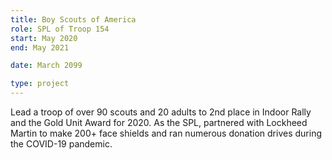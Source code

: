 ```yaml
---
title: Boy Scouts of America
role: SPL of Troop 154
start: May 2020
end: May 2021

date: March 2099

type: project
---
```


Lead a troop of over 90 scouts and 20 adults to 2nd place in Indoor Rally and the Gold Unit Award for 2020. As the SPL, partnered with Lockheed Martin to make 200+ face shields and ran numerous donation drives during the COVID-19 pandemic.
